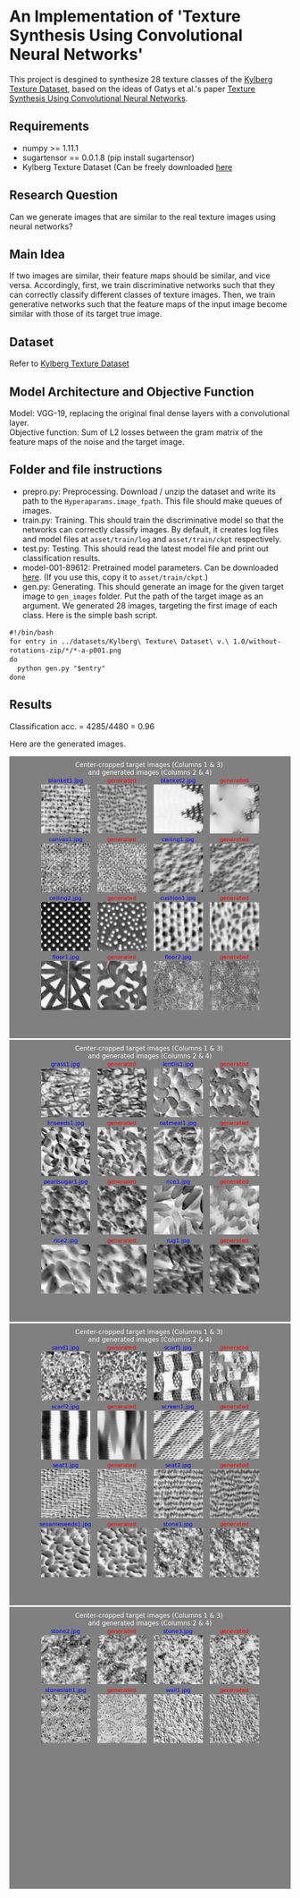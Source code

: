 # An Implementation of 'Texture Synthesis Using Convolutional Neural Networks'
This project is desgined to synthesize 28 texture classes of the [Kylberg Texture Dataset](http://www.cb.uu.se/~gustaf/texture/), based on the ideas of Gatys et al.'s paper [Texture Synthesis Using Convolutional Neural Networks](https://arxiv.org/pdf/1505.07376v3.pdf). 

## Requirements
  * numpy >= 1.11.1
  * sugartensor == 0.0.1.8 (pip install sugartensor)
  * Kylberg Texture Dataset (Can be freely downloaded [here](http://www.cb.uu.se/~gustaf/texture/data/without-rotations-zip/)
	
## Research Question
Can we generate images that are similar to the real texture images using neural networks?

## Main Idea
If two images are similar, their feature maps should be similar, and vice versa. Accordingly, first, we train discriminative networks such that they can correctly classify different classes of texture images. Then, we train generative networks such that the feature maps of the input image become similar with those of its target true image.

## Dataset
Refer to [Kylberg Texture Dataset](http://www.cb.uu.se/~gustaf/texture/)

## Model Architecture and Objective Function

Model: VGG-19, replacing the original final dense layers with a convolutional layer.<br/>
Objective function: Sum of L2 losses between the gram matrix of the feature maps of the noise and the target image.

## Folder and file instructions
  * prepro.py: Preprocessing. Download / unzip the dataset and write its path to the `Hyperaparams.image_fpath`. This file should make queues of images.
  * train.py: Training. This should train the discriminative model so that the networks can correctly classify images. By default, it creates log files and model files at `asset/train/log` and `asset/train/ckpt` respectively.
  * test.py: Testing. This should read the latest model file and print out classification results.
  * model-001-89612: Pretrained model parameters. Can be downloaded [here](https://drive.google.com/open?id=0B5M-ed49qMsDLU9SV3A3VmczV0E).
    (If you use this, copy it to `asset/train/ckpt`.)
  * gen.py: Generating. This should generate an image for the given target image to `gen_images` folder. Put the path of the target image as an argument.
	    We generated 28 images, targeting the first image of each class. Here is the simple bash script.

```
#!/bin/bash
for entry in ../datasets/Kylberg\ Texture\ Dataset\ v.\ 1.0/without-rotations-zip/*/*-a-p001.png
do
  python gen.py "$entry"
done
```

## Results

Classification acc. = 4285/4480 = 0.96<br/>

Here are the generated images.

![collection_0](image_collection/collection_0.png?raw=true)
![collection_1](image_collection/collection_1.png?raw=true)
![collection_2](image_collection/collection_2.png?raw=true)
![collection_3](image_collection/collection_3.png?raw=true)





